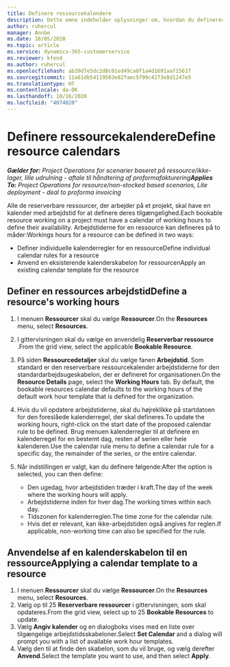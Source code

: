 ```yaml
---
title: Definere ressourcekalendere
description: Dette emne indeholder oplysninger om, hvordan du definerer arbejdstidskalendere for ressourcer i Project Operations.
author: ruhercul
manager: Annbe
ms.date: 10/05/2020
ms.topic: article
ms.service: dynamics-365-customerservice
ms.reviewer: kfend
ms.author: ruhercul
ms.openlocfilehash: ab39d7e5dc2d8c01ed49ca0f1a4d1691aaf15637
ms.sourcegitcommit: 11a61db54119503e82faec5f99c4273e8d1247e5
ms.translationtype: HT
ms.contentlocale: da-DK
ms.lasthandoff: 10/16/2020
ms.locfileid: "4074020"
---
```

# <a name="define-resource-calendars"></a><span data-ttu-id="54f90-103">Definere ressourcekalendere</span><span class="sxs-lookup"><span data-stu-id="54f90-103">Define resource calendars</span></span>

<span data-ttu-id="54f90-104">_**Gælder for:** Project Operations for scenarier baseret på ressource/ikke-lager, lille udrulning - aftale til håndtering af proformafakturering_</span><span class="sxs-lookup"><span data-stu-id="54f90-104">_**Applies To:** Project Operations for resource/non-stocked based scenarios, Lite deployment - deal to proforma invoicing_</span></span>

<span data-ttu-id="54f90-105">Alle de reserverbare ressourcer, der arbejder på et projekt, skal have en kalender med arbejdstid for at definere deres tilgængelighed.</span><span class="sxs-lookup"><span data-stu-id="54f90-105">Each bookable resource working on a project must have a calendar of working hours to define their availability.</span></span> <span data-ttu-id="54f90-106">Arbejdstiderne for en ressource kan defineres på to måder:</span><span class="sxs-lookup"><span data-stu-id="54f90-106">Workings hours for a resource can be defined in two ways:</span></span> 

   - <span data-ttu-id="54f90-107">Definer individuelle kalenderregler for en ressource</span><span class="sxs-lookup"><span data-stu-id="54f90-107">Define individual calendar rules for a resource</span></span>
   - <span data-ttu-id="54f90-108">Anvend en eksisterende kalenderskabelon for ressourcen</span><span class="sxs-lookup"><span data-stu-id="54f90-108">Apply an existing calendar template for the resource</span></span>

## <a name="define-a-resources-working-hours"></a><span data-ttu-id="54f90-109">Definer en ressources arbejdstid</span><span class="sxs-lookup"><span data-stu-id="54f90-109">Define a resource's working hours</span></span>

1. <span data-ttu-id="54f90-110">I menuen **Ressourcer** skal du vælge **Ressourcer**.</span><span class="sxs-lookup"><span data-stu-id="54f90-110">On the **Resources** menu, select **Resources**.</span></span>
2. <span data-ttu-id="54f90-111">I gittervisningen skal du vælge en anvendelig **Reserverbar ressource** .</span><span class="sxs-lookup"><span data-stu-id="54f90-111">From the grid view, select the applicable **Bookable Resource**.</span></span>
3. <span data-ttu-id="54f90-112">På siden **Ressourcedetaljer** skal du vælge fanen **Arbejdstid**. Som standard er den reserverbare ressourcekalender arbejdstiderne for den standardarbejdsugeskabelon, der er defineret for organisationen.</span><span class="sxs-lookup"><span data-stu-id="54f90-112">On the **Resource Details** page, select the **Working Hours** tab. By default, the bookable resources calendar defaults to the working hours of the default work hour template that is defined for the organization.</span></span>
4. <span data-ttu-id="54f90-113">Hvis du vil opdatere arbejdstiderne, skal du højreklikke på startdatoen for den foreslåede kalenderregel, der skal defineres.</span><span class="sxs-lookup"><span data-stu-id="54f90-113">To update the working hours, right-click on the start date of the proposed calendar rule to be defined.</span></span> <span data-ttu-id="54f90-114">Brug menuen kalenderregler til at definere en kalenderregel for en bestemt dag, resten af serien eller hele kalenderen.</span><span class="sxs-lookup"><span data-stu-id="54f90-114">Use the calendar rule menu to define a calendar rule for a specific day, the remainder of the series, or the entire calendar.</span></span>
5. <span data-ttu-id="54f90-115">Når indstillingen er valgt, kan du definere følgende:</span><span class="sxs-lookup"><span data-stu-id="54f90-115">After the option is selected, you can then define:</span></span>

    - <span data-ttu-id="54f90-116">Den ugedag, hvor arbejdstiden træder i kraft.</span><span class="sxs-lookup"><span data-stu-id="54f90-116">The day of the week where the working hours will apply.</span></span>
    - <span data-ttu-id="54f90-117">Arbejdstiderne inden for hver dag.</span><span class="sxs-lookup"><span data-stu-id="54f90-117">The working times within each day.</span></span>
    - <span data-ttu-id="54f90-118">Tidszonen for kalenderreglen.</span><span class="sxs-lookup"><span data-stu-id="54f90-118">The time zone for the calendar rule.</span></span>
    - <span data-ttu-id="54f90-119">Hvis det er relevant, kan ikke-arbejdstiden også angives for reglen.</span><span class="sxs-lookup"><span data-stu-id="54f90-119">If applicable, non-working time can also be specified for the rule.</span></span>

## <a name="applying-a-calendar-template-to-a-resource"></a><span data-ttu-id="54f90-120">Anvendelse af en kalenderskabelon til en ressource</span><span class="sxs-lookup"><span data-stu-id="54f90-120">Applying a calendar template to a resource</span></span>

1. <span data-ttu-id="54f90-121">I menuen **Ressourcer** skal du vælge **Ressourcer**.</span><span class="sxs-lookup"><span data-stu-id="54f90-121">On the **Resources** menu, select **Resources**.</span></span>
2. <span data-ttu-id="54f90-122">Vælg op til 25 **Reserverbare ressourcer** i gittervisningen, som skal opdateres.</span><span class="sxs-lookup"><span data-stu-id="54f90-122">From the grid view, select up to 25 **Bookable Resources** to update.</span></span>
3. <span data-ttu-id="54f90-123">Vælg **Angiv kalender** og en dialogboks vises med en liste over tilgængelige arbejdstidsskabeloner.</span><span class="sxs-lookup"><span data-stu-id="54f90-123">Select **Set Calendar** and a dialog will prompt you with a list of available work hour templates.</span></span>
4. <span data-ttu-id="54f90-124">Vælg den til at finde den skabelon, som du vil bruge, og vælg derefter **Anvend**.</span><span class="sxs-lookup"><span data-stu-id="54f90-124">Select the template you want to use, and then select **Apply**.</span></span>
